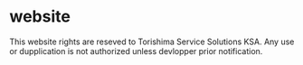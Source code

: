 # website
This website rights are reseved to Torishima Service Solutions KSA.
Any use or dupplication is not authorized unless devlopper prior notification.
